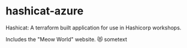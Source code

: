 # hashicat-azure
Hashicat: A terraform built application for use in Hashicorp workshops.

Includes the "Meow World" website. 😻
sometext